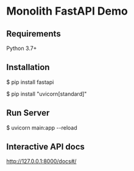 # Monolith FastAPI Demo

## Requirements
Python 3.7+

## Installation
$ pip install fastapi

$ pip install "uvicorn[standard]"


## Run Server
$ uvicorn main:app --reload

## Interactive API docs
http://127.0.0.1:8000/docs#/
